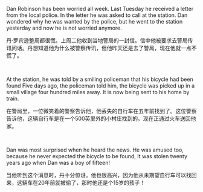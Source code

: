 Dan Robinson has been worried all week. Last Tuesday he received a letter from the local police. In the letter he was asked to call at the station. Dan wondered why he was wanted by the police, but he went to the station yesterday and now he is not worried anymore.

丹·罗宾逊整周都很慌。上周二他收到当地警局的一封信。信中他被要求去警局传讯问话。丹想知道他为什么被警察传讯，但他昨天还是去了警局，现在他就一点不慌了。

    



At the station, he was told by a smiling policeman that his bicycle had been found Five days ago, the policeman told him, the bicycle was picked up in a small village four hundred miles away. It is now being sent to his home by train.

在警局里，一位微笑着的警察告诉他，他丢失的自行车在五年前找到了。这位警察告诉他，这辆自行车是在一个500英里外的小村庄找到的。现在正通过火车送回他家。

    



Dan was most surprised when he heard the news. He was amused too, because he never expected the bicycle to be found, It was stolen twenty years ago when Dan was a boy of fifteen!

当他听到这个消息时，丹十分惊讶。他也很高兴，因为他从未期望自行车可以找回来，这辆车在20年前就被偷了，那时他还是个15岁的孩子！
